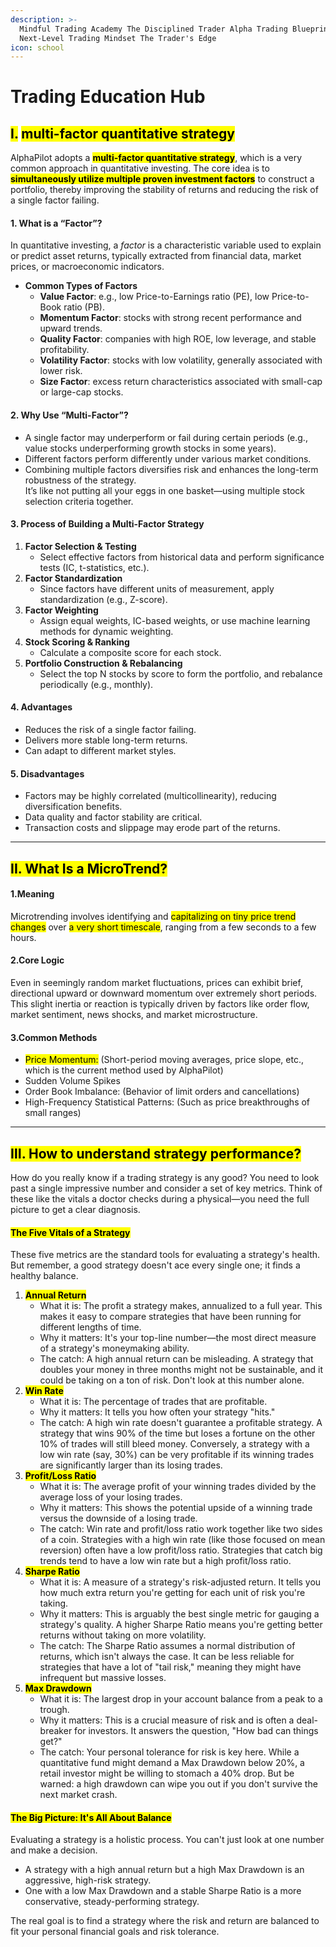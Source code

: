 ```yaml
---
description: >-
  Mindful Trading Academy The Disciplined Trader Alpha Trading Blueprint
  Next-Level Trading Mindset The Trader's Edge
icon: school
---
```


# Trading Education Hub

## <mark style="color:$success;">Ⅰ.</mark> <mark style="color:$success;"></mark><mark style="color:$success;">**multi-factor quantitative strategy**</mark>

AlphaPilot adopts a <mark style="color:$success;">**multi-factor quantitative strategy**</mark>, which is a very common approach in quantitative investing. The core idea is to <mark style="color:$success;">**simultaneously utilize multiple proven investment factors**</mark> to construct a portfolio, thereby improving the stability of returns and reducing the risk of a single factor failing.

#### 1. **What is a “Factor”?**

In quantitative investing, a _factor_ is a characteristic variable used to explain or predict asset returns, typically extracted from financial data, market prices, or macroeconomic indicators.

* **Common Types of Factors**
  * **Value Factor**: e.g., low Price-to-Earnings ratio (PE), low Price-to-Book ratio (PB).
  * **Momentum Factor**: stocks with strong recent performance and upward trends.
  * **Quality Factor**: companies with high ROE, low leverage, and stable profitability.
  * **Volatility Factor**: stocks with low volatility, generally associated with lower risk.
  * **Size Factor**: excess return characteristics associated with small-cap or large-cap stocks.

#### 2. **Why Use “Multi-Factor”?**

* A single factor may underperform or fail during certain periods (e.g., value stocks underperforming growth stocks in some years).
* Different factors perform differently under various market conditions.
* Combining multiple factors diversifies risk and enhances the long-term robustness of the strategy.\
  It’s like not putting all your eggs in one basket—using multiple stock selection criteria together.

#### 3. **Process of Building a Multi-Factor Strategy**

1. **Factor Selection & Testing**
   * Select effective factors from historical data and perform significance tests (IC, t-statistics, etc.).
2. **Factor Standardization**
   * Since factors have different units of measurement, apply standardization (e.g., Z-score).
3. **Factor Weighting**
   * Assign equal weights, IC-based weights, or use machine learning methods for dynamic weighting.
4. **Stock Scoring & Ranking**
   * Calculate a composite score for each stock.
5. **Portfolio Construction & Rebalancing**
   * Select the top N stocks by score to form the portfolio, and rebalance periodically (e.g., monthly).

#### 4. **Advantages**

* Reduces the risk of a single factor failing.
* Delivers more stable long-term returns.
* Can adapt to different market styles.

#### 5. **Disadvantages**

* Factors may be highly correlated (multicollinearity), reducing diversification benefits.
* Data quality and factor stability are critical.
* Transaction costs and slippage may erode part of the returns.



***

## <mark style="color:$success;">II. What Is a MicroTrend?</mark>

#### 1.Meaning

Microtrending involves identifying and <mark style="color:$success;">capitalizing on tiny price trend changes</mark> over <mark style="color:$success;">a very short timescale</mark>, ranging from a few seconds to a few hours.

#### 2.Core Logic

Even in seemingly random market fluctuations, prices can exhibit brief, directional upward or downward momentum over extremely short periods. This slight inertia or reaction is typically driven by factors like order flow, market sentiment, news shocks, and market microstructure.

#### 3.Common Methods

* <mark style="color:$success;">Price Momentum:</mark> (Short-period moving averages, price slope, etc., which is the current method used by AlphaPilot)
* Sudden Volume Spikes
* Order Book Imbalance: (Behavior of limit orders and cancellations)
* High-Frequency Statistical Patterns: (Such as price breakthroughs of small ranges)

***

## <mark style="color:$success;">Ⅲ. How to understand strategy performance?</mark>

How do you really know if a trading strategy is any good? You need to look past a single impressive number and consider a set of key metrics. Think of these like the vitals a doctor checks during a physical—you need the full picture to get a clear diagnosis.

#### <mark style="color:$success;">The Five Vitals of a Strategy</mark>

These five metrics are the standard tools for evaluating a strategy's health. But remember, a good strategy doesn't ace every single one; it finds a healthy balance.

1. <mark style="color:$success;">**Annual Return**</mark>
   * What it is: The profit a strategy makes, annualized to a full year. This makes it easy to compare strategies that have been running for different lengths of time.
   * Why it matters: It's your top-line number—the most direct measure of a strategy's moneymaking ability.
   * The catch: A high annual return can be misleading. A strategy that doubles your money in three months might not be sustainable, and it could be taking on a ton of risk. Don't look at this number alone.
2. <mark style="color:$success;">**Win Rate**</mark>
   * What it is: The percentage of trades that are profitable.
   * Why it matters: It tells you how often your strategy "hits."
   * The catch: A high win rate doesn't guarantee a profitable strategy. A strategy that wins 90% of the time but loses a fortune on the other 10% of trades will still bleed money. Conversely, a strategy with a low win rate (say, 30%) can be very profitable if its winning trades are significantly larger than its losing trades.
3. <mark style="color:$success;">**Profit/Loss Ratio**</mark>
   * What it is: The average profit of your winning trades divided by the average loss of your losing trades.
   * Why it matters: This shows the potential upside of a winning trade versus the downside of a losing trade.
   * The catch: Win rate and profit/loss ratio work together like two sides of a coin. Strategies with a high win rate (like those focused on mean reversion) often have a low profit/loss ratio. Strategies that catch big trends tend to have a low win rate but a high profit/loss ratio.
4. <mark style="color:$success;">**Sharpe Ratio**</mark>
   * What it is: A measure of a strategy's risk-adjusted return. It tells you how much extra return you're getting for each unit of risk you're taking.
   * Why it matters: This is arguably the best single metric for gauging a strategy's quality. A higher Sharpe Ratio means you're getting better returns without taking on more volatility.
   * The catch: The Sharpe Ratio assumes a normal distribution of returns, which isn't always the case. It can be less reliable for strategies that have a lot of "tail risk," meaning they might have infrequent but massive losses.
5. <mark style="color:$success;">**Max Drawdown**</mark>
   * What it is: The largest drop in your account balance from a peak to a trough.
   * Why it matters: This is a crucial measure of risk and is often a deal-breaker for investors. It answers the question, "How bad can things get?"
   * The catch: Your personal tolerance for risk is key here. While a quantitative fund might demand a Max Drawdown below 20%, a retail investor might be willing to stomach a 40% drop. But be warned: a high drawdown can wipe you out if you don't survive the next market crash.

#### <mark style="color:$success;">The Big Picture: It's All About Balance</mark>

Evaluating a strategy is a holistic process. You can't just look at one number and make a decision.

* A strategy with a high annual return but a high Max Drawdown is an aggressive, high-risk strategy.
* One with a low Max Drawdown and a stable Sharpe Ratio is a more conservative, steady-performing strategy.

The real goal is to find a strategy where the risk and return are balanced to fit your personal financial goals and risk tolerance.
